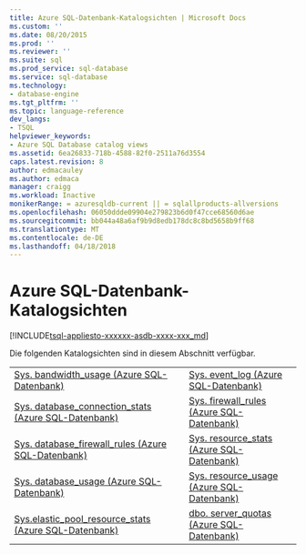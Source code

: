 ```yaml
---
title: Azure SQL-Datenbank-Katalogsichten | Microsoft Docs
ms.custom: ''
ms.date: 08/20/2015
ms.prod: ''
ms.reviewer: ''
ms.suite: sql
ms.prod_service: sql-database
ms.service: sql-database
ms.technology:
- database-engine
ms.tgt_pltfrm: ''
ms.topic: language-reference
dev_langs:
- TSQL
helpviewer_keywords:
- Azure SQL Database catalog views
ms.assetid: 6ea26833-718b-4588-82f0-2511a76d3554
caps.latest.revision: 8
author: edmacauley
ms.author: edmaca
manager: craigg
ms.workload: Inactive
monikerRange: = azuresqldb-current || = sqlallproducts-allversions
ms.openlocfilehash: 06050ddde09904e279823b6d0f47cce68560d6ae
ms.sourcegitcommit: bb044a48a6af9b9d8edb178dc8c8bd5658b9ff68
ms.translationtype: MT
ms.contentlocale: de-DE
ms.lasthandoff: 04/18/2018
---
```

# <a name="azure-sql-database-catalog-views"></a>Azure SQL-Datenbank-Katalogsichten
[!INCLUDE[tsql-appliesto-xxxxxx-asdb-xxxx-xxx_md](../../includes/tsql-appliesto-xxxxxx-asdb-xxxx-xxx-md.md)]

  Die folgenden Katalogsichten sind in diesem Abschnitt verfügbar.  
  
|||  
|-|-|  
|[Sys. bandwidth_usage &#40;Azure SQL-Datenbank&#41;](../../relational-databases/system-catalog-views/sys-bandwidth-usage-azure-sql-database.md)|[Sys. event_log &#40;Azure SQL-Datenbank&#41;](../../relational-databases/system-catalog-views/sys-event-log-azure-sql-database.md)|  
|[Sys. database_connection_stats &#40;Azure SQL-Datenbank&#41;](../../relational-databases/system-catalog-views/sys-database-connection-stats-azure-sql-database.md)|[Sys. firewall_rules &#40;Azure SQL-Datenbank&#41;](../../relational-databases/system-catalog-views/sys-firewall-rules-azure-sql-database.md)|  
|[Sys. database_firewall_rules &#40;Azure SQL-Datenbank&#41;](../../relational-databases/system-catalog-views/sys-database-firewall-rules-azure-sql-database.md)|[Sys. resource_stats &#40;Azure SQL-Datenbank&#41;](../../relational-databases/system-catalog-views/sys-resource-stats-azure-sql-database.md)|  
|[Sys. database_usage &#40;Azure SQL-Datenbank&#41;](../../relational-databases/system-catalog-views/sys-database-usage-azure-sql-database.md)|[Sys. resource_usage &#40;Azure SQL-Datenbank&#41;](../../relational-databases/system-catalog-views/sys-resource-usage-azure-sql-database.md)|  
|[Sys.elastic_pool_resource_stats &#40;Azure SQL-Datenbank&#41;](../../relational-databases/system-catalog-views/sys-elastic-pool-resource-stats-azure-sql-database.md)|[dbo. server_quotas &#40;Azure SQL-Datenbank&#41;](../../relational-databases/system-catalog-views/dbo-server-quotas-azure-sql-database.md)|  
  
  
